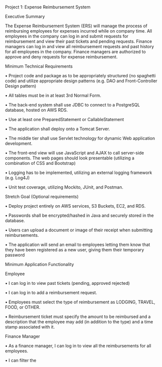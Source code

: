 
Project 1: Expense Reimbursement System

Executive Summary

The Expense Reimbursement System (ERS) will manage the process of reimbursing employees for expenses incurred while on company time. All employees in the company can log in and submit requests for reimbursement and view their past tickets and pending requests. Finance managers can log in and view all reimbursement requests and past history for all employees in the company. Finance managers are authorized to approve and deny requests for expense reimbursement.

Minimum Technical Requirements

• Project code and package as to be appropriately structured (no spaghetti code) and utilize appropriate design patterns (e.g. DAO and Front-Controller Design pattern)

• All tables must be in at least 3rd Normal Form.

• The back-end system shall use JDBC to connect to a PostgreSQL database, hosted on AWS RDS.

• Use at least one PreparedStatement or CallableStatement

• The application shall deploy onto a Tomcat Server.

• The middle tier shall use Servlet technology for dynamic Web application development.

• The front-end view will use JavaScript and AJAX to call server-side components. The web pages should look presentable (utilizing a combination of CSS and Bootstrap)

• Logging has to be implemented, utilizing an external logging framework (e.g. Log4J)

• Unit test coverage, utilizing Mockito, JUnit, and Postman.

Stretch Goal (Optional requirements)

• Deploy project entirely on AWS services, S3 Buckets, EC2, and RDS.

• Passwords shall be encrypted/hashed in Java and securely stored in the database.

• Users can upload a document or image of their receipt when submitting reimbursements.

• The application will send an email to employees letting them know that they have been registered as a new user, giving them their temporary password

Minimum Application Functionality

Employee

• I can log in to view past tickets (pending, approved rejected)

• I can log in to add a reimbursement request.

• Employees must select the type of reimbursement as LODGING, TRAVEL, FOOD, or OTHER.

• Reimbursement ticket must specify the amount to be reimbursed and a description that the employee may add (in addition to the type) and a time stamp associated with it.

Finance Manager

• As a finance manager, I can log in to view all the reimbursements for all employees.

• I can filter the
